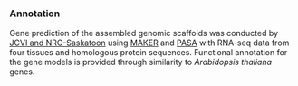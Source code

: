 ### Annotation

Gene prediction of the assembled genomic scaffolds was conducted by
[JCVI and NRC-Saskatoon](http://europepmc.org/articles/PMC4097860) using
[MAKER](http://www.yandell-lab.org/software/maker.html "MAKER") and
[PASA](http://pasa.sourceforge.net/ "PASA") with RNA-seq data from four
tissues and homologous protein sequences. Functional annotation for the
gene models is provided through similarity to *Arabidopsis thaliana*
genes.
